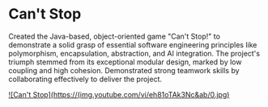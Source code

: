 # Can't Stop
Created the Java-based, object-oriented game "Can't Stop!" to demonstrate a
solid grasp of essential software engineering principles like polymorphism,
encapsulation, abstraction, and AI integration. The project's triumph stemmed from
its exceptional modular design, marked by low coupling and high cohesion.
Demonstrated strong teamwork skills by collaborating effectively to deliver the
project.

[![Can't Stop](https://(img.youtube.com/vi/eh81oTAk3Nc&ab/0.jpg)](https://www.youtube.com/watch?v=eh81oTAk3Nc&ab)
